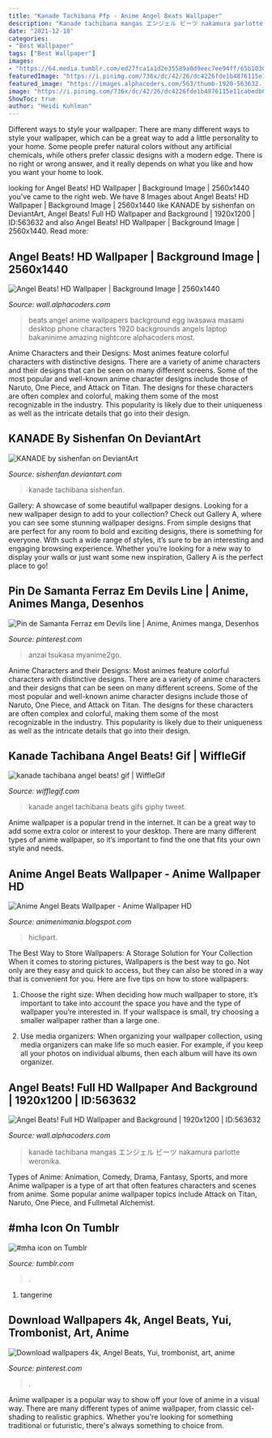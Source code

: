 ```yaml
---
title: "Kanade Tachibana Pfp - Anime Angel Beats Wallpaper"
description: "Kanade tachibana mangas エンジェル ビーツ nakamura parlotte weronika"
date: "2021-12-18"
categories:
- "Best Wallpaper"
tags: ["Best Wallpaper"]
images:
- "https://64.media.tumblr.com/ed27fca1a1d2e35589a0d9eec7ee94ff/65b103014e149455-a8/s1280x1920/5b1ecb98eb7585a391bdb2a6488bf0859b47f667.jpg"
featuredImage: "https://i.pinimg.com/736x/dc/42/26/dc4226fde1b4876115e11cabedb6fb14.jpg"
featured_image: "https://images.alphacoders.com/563/thumb-1920-563632.jpg"
image: "https://i.pinimg.com/736x/dc/42/26/dc4226fde1b4876115e11cabedb6fb14.jpg"
ShowToc: true
author: "Heidi Kuhlman"
---
```



Different ways to style your wallpaper:
There are many different ways to style your wallpaper, which can be a great way to add a little personality to your home. Some people prefer natural colors without any artificial chemicals, while others prefer classic designs with a modern edge. There is no right or wrong answer, and it really depends on what you like and how you want your home to look.

	

		
looking for Angel Beats! HD Wallpaper | Background Image | 2560x1440 you've came to the right web. We have 8 Images about Angel Beats! HD Wallpaper | Background Image | 2560x1440 like KANADE by sishenfan on DeviantArt, Angel Beats! Full HD Wallpaper and Background | 1920x1200 | ID:563632 and also Angel Beats! HD Wallpaper | Background Image | 2560x1440. Read more:
		
    
## Angel Beats! HD Wallpaper | Background Image | 2560x1440

<img loading=lazy src="https://images5.alphacoders.com/387/387048.png" onerror="this.onerror=null;this.src='https://tse4.mm.bing.net/th?id=OIP.OD__NR_rxWCo6zoRllaNrAHaEK&amp;pid=15.1';" alt="Angel Beats! HD Wallpaper | Background Image | 2560x1440">

_Source: wall.alphacoders.com_

>beats angel anime wallpapers background egg iwasawa masami desktop phone characters 1920 backgrounds angels laptop bakaninime amazing nightcore alphacoders most. 

	

Anime Characters and their Designs: Most animes feature colorful characters with distinctive designs.
There are a variety of anime characters and their designs that can be seen on many different screens. Some of the most popular and well-known anime character designs include those of Naruto, One Piece, and Attack on Titan. The designs for these characters are often complex and colorful, making them some of the most recognizable in the industry. This popularity is likely due to their uniqueness as well as the intricate details that go into their design.

    
## KANADE By Sishenfan On DeviantArt

<img loading=lazy src="https://t00.deviantart.net/7faW8x20wXVQ68t3LnMt66N41vc=/300x200/filters:fixed_height(100,100):origin()/pre00/92f6/th/pre/i/2015/210/9/3/tachibana_kanade_by_f_wanted-d92wcxf.png" onerror="this.onerror=null;this.src='https://tse3.mm.bing.net/th?id=OIP.wdlMFRT4-YZR8gpkDxXX_gAAAA&amp;pid=15.1';" alt="KANADE by sishenfan on DeviantArt">

_Source: sishenfan.deviantart.com_

>kanade tachibana sishenfan. 

	

Gallery: A showcase of some beautiful wallpaper designs.
Looking for a new wallpaper design to add to your collection? Check out Gallery A, where you can see some stunning wallpaper designs. From simple designs that are perfect for any room to bold and exciting designs, there is something for everyone. With such a wide range of styles, it’s sure to be an interesting and engaging browsing experience. Whether you’re looking for a new way to display your walls or just want some new inspiration, Gallery A is the perfect place to go!





	
	
    
## Pin De Samanta Ferraz Em Devils Line | Anime, Animes Manga, Desenhos

<img loading=lazy src="https://i.pinimg.com/736x/dc/42/26/dc4226fde1b4876115e11cabedb6fb14.jpg" onerror="this.onerror=null;this.src='https://tse3.mm.bing.net/th?id=OIP.-oB0tT1x2euHxFRjw3GsUgHaGi&amp;pid=15.1';" alt="Pin de Samanta Ferraz em Devils line | Anime, Animes manga, Desenhos">

_Source: pinterest.com_

>anzai tsukasa myanime2go. 

	

Anime Characters and their Designs: Most animes feature colorful characters with distinctive designs.
There are a variety of anime characters and their designs that can be seen on many different screens. Some of the most popular and well-known anime character designs include those of Naruto, One Piece, and Attack on Titan. The designs for these characters are often complex and colorful, making them some of the most recognizable in the industry. This popularity is likely due to their uniqueness as well as the intricate details that go into their design.

    
## Kanade Tachibana Angel Beats! Gif | WiffleGif

<img loading=lazy src="http://31.media.tumblr.com/78e32bd3f63ef09158cc228f4ba5fc16/tumblr_mliptlWPNe1r922azo1_500.gif" onerror="this.onerror=null;this.src='https://tse1.mm.bing.net/th?id=OIP.BfwPfhJyUVjNZdWKIbBp0QHaEK&amp;pid=15.1';" alt="kanade tachibana angel beats! gif | WiffleGif">

_Source: wifflegif.com_

>kanade angel tachibana beats gifs giphy tweet. 

	

Anime wallpaper is a popular trend in the internet. It can be a great way to add some extra color or interest to your desktop. There are many different types of anime wallpaper, so it’s important to find the one that fits your own style and needs.

    
## Anime Angel Beats Wallpaper - Anime Wallpaper HD

<img loading=lazy src="https://p1.hiclipart.com/preview/992/818/488/angel-beats-wallpaper-anime-yui-png-clipart.jpg" onerror="this.onerror=null;this.src='https://tse3.mm.bing.net/th?id=OIP.RhhmzBltDbO7VjX7-FzZ0gHaJ4&amp;pid=15.1';" alt="Anime Angel Beats Wallpaper - Anime Wallpaper HD">

_Source: animenimania.blogspot.com_

>hiclipart. 

	

The Best Way to Store Wallpapers: A Storage Solution for Your Collection
When it comes to storing pictures, Wallpapers is the best way to go. Not only are they easy and quick to access, but they can also be stored in a way that is convenient for you. Here are five tips on how to store wallpapers:
1) Choose the right size: When deciding how much wallpaper to store, it’s important to take into account the space you have and the type of wallpaper you’re interested in. If your wallspace is small, try choosing a smaller wallpaper rather than a large one.

2) Use media organizers: When organizing your wallpaper collection, using media organizers can make life so much easier. For example, if you keep all your photos on individual albums, then each album will have its own organizer.

    
## Angel Beats! Full HD Wallpaper And Background | 1920x1200 | ID:563632

<img loading=lazy src="https://images.alphacoders.com/563/thumb-1920-563632.jpg" onerror="this.onerror=null;this.src='https://tse4.mm.bing.net/th?id=OIP.TfEiBJbiC_yxTsdJFOT3oAHaEo&amp;pid=15.1';" alt="Angel Beats! Full HD Wallpaper and Background | 1920x1200 | ID:563632">

_Source: wall.alphacoders.com_

>kanade tachibana mangas エンジェル ビーツ nakamura parlotte weronika. 

	

Types of Anime: Animation, Comedy, Drama, Fantasy, Sports, and more
Anime wallpaper is a type of art that often features characters and scenes from anime. Some popular anime wallpaper topics include Attack on Titan, Naruto, One Piece, and Fullmetal Alchemist.

    
## #mha Icon On Tumblr

<img loading=lazy src="https://64.media.tumblr.com/ed27fca1a1d2e35589a0d9eec7ee94ff/65b103014e149455-a8/s1280x1920/5b1ecb98eb7585a391bdb2a6488bf0859b47f667.jpg" onerror="this.onerror=null;this.src='https://tse4.mm.bing.net/th?id=OIP.MWhZICXJlkfpQ7be0py_vQHaHa&amp;pid=15.1';" alt="#mha icon on Tumblr">

_Source: tumblr.com_

>. 

	

1. tangerine 

    
## Download Wallpapers 4k, Angel Beats, Yui, Trombonist, Art, Anime

<img loading=lazy src="https://i.pinimg.com/236x/e1/63/4a/e1634ae6673501b1a3f89543f6e3c61d--anime-rpg-games-photos-of.jpg?nii=t" onerror="this.onerror=null;this.src='https://tse2.mm.bing.net/th?id=OIP.2ylwXNcEMhJb4AH0cIV2wwAAAA&amp;pid=15.1';" alt="Download wallpapers 4k, Angel Beats, Yui, trombonist, art, anime">

_Source: pinterest.com_

>. 

	

Anime wallpaper is a popular way to show off your love of anime in a visual way. There are many different types of anime wallpaper, from classic cel-shading to realistic graphics. Whether you're looking for something traditional or futuristic, there's always something to choice from.

